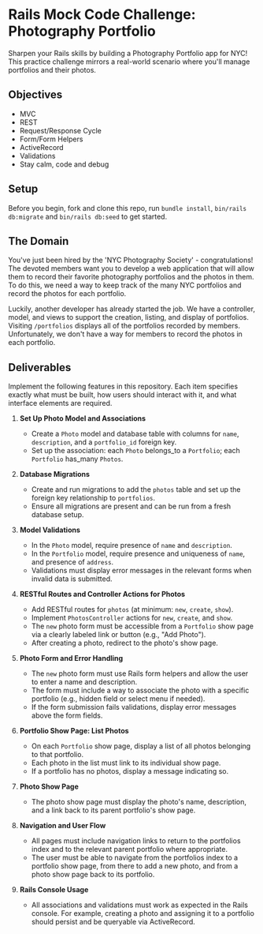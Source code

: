 
# Rails Mock Code Challenge: Photography Portfolio

Sharpen your Rails skills by building a Photography Portfolio app for NYC! This practice challenge mirrors a real-world scenario where you'll manage portfolios and their photos.

## Objectives

+ MVC
+ REST
+ Request/Response Cycle
+ Form/Form Helpers
+ ActiveRecord
+ Validations
+ Stay calm, code and debug

## Setup

Before you begin, fork and clone this repo, run `bundle install`, `bin/rails db:migrate` and `bin/rails db:seed` to get started.

## The Domain

You've just been hired by the 'NYC Photography Society' - congratulations! The devoted members want you to develop a web application that will allow them to record their favorite photography portfolios and the photos in them. To do this, we need a way to keep track of the many NYC portfolios and record the photos for each portfolio.

Luckily, another developer has already started the job. We have a controller, model, and views to support the creation, listing, and display of portfolios. Visiting `/portfolios` displays all of the portfolios recorded by members. Unfortunately, we don't have a way for members to record the photos in each portfolio.

## Deliverables

Implement the following features in this repository. Each item specifies exactly what must be built, how users should interact with it, and what interface elements are required.

1. **Set Up Photo Model and Associations**
    + Create a `Photo` model and database table with columns for `name`, `description`, and a `portfolio_id` foreign key.
    + Set up the association: each `Photo` belongs_to a `Portfolio`; each `Portfolio` has_many `Photos`.

2. **Database Migrations**

    + Create and run migrations to add the `photos` table and set up the foreign key relationship to `portfolios`.
    + Ensure all migrations are present and can be run from a fresh database setup.

3. **Model Validations**

    + In the `Photo` model, require presence of `name` and `description`.
    + In the `Portfolio` model, require presence and uniqueness of `name`, and presence of `address`.
    + Validations must display error messages in the relevant forms when invalid data is submitted.

4. **RESTful Routes and Controller Actions for Photos**

    + Add RESTful routes for `photos` (at minimum: `new`, `create`, `show`).
    + Implement `PhotosController` actions for `new`, `create`, and `show`.
    + The `new` photo form must be accessible from a `Portfolio` show page via a clearly labeled link or button (e.g., "Add Photo").
    + After creating a photo, redirect to the photo's show page.

5. **Photo Form and Error Handling**

    + The `new` photo form must use Rails form helpers and allow the user to enter a name and description.
    + The form must include a way to associate the photo with a specific portfolio (e.g., hidden field or select menu if needed).
    + If the form submission fails validations, display error messages above the form fields.

6. **Portfolio Show Page: List Photos**

    + On each `Portfolio` show page, display a list of all photos belonging to that portfolio.
    + Each photo in the list must link to its individual show page.
    + If a portfolio has no photos, display a message indicating so.

7. **Photo Show Page**

    + The photo show page must display the photo's name, description, and a link back to its parent portfolio's show page.

8. **Navigation and User Flow**

    + All pages must include navigation links to return to the portfolios index and to the relevant parent portfolio where appropriate.
    + The user must be able to navigate from the portfolios index to a portfolio show page, from there to add a new photo, and from a photo show page back to its portfolio.

9. **Rails Console Usage**

    + All associations and validations must work as expected in the Rails console. For example, creating a photo and assigning it to a portfolio should persist and be queryable via ActiveRecord.
